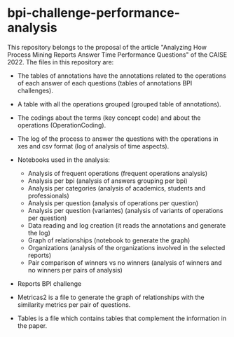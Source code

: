 # bpi-challenge-performance-analysis
This repository belongs to the proposal of the article "Analyzing How Process Mining Reports Answer
Time Performance Questions" of the CAISE 2022. The files in this repository are:

- The tables of annotations have the annotations related to the operations of each answer of each questions (tables of annotations BPI challenges).
- A table with all the operations grouped (grouped table of annotations).
- The codings about the terms (key concept code) and about the operations (OperationCoding).
- The log of the process to answer the questions with the operations in xes and csv format (log of analysis of time aspects).
- Notebooks used in the analysis:
	- Analysis of frequent operations (frequent operations analysis)
	- Analysis per bpi (analysis of answers grouping per bpi)
	- Analysis per categories (analysis of academics, students and professionals)
	- Analysis per question (analysis  of operations per question)
	- Analysis per question (variantes) (analysis of variants of operations per question)
	- Data reading and log creation (it reads the annotations and generate the log)
	- Graph of relationships (notebook to generate the graph)
	- Organizations (analysis of the organizations involved in the selected reports)
	- Pair comparison of winners vs no winners (analysis of winners and no winners per pairs of analysis)

- Reports BPI challenge
- Metricas2 is a file to generate the graph of relationships with the similarity metrics per pair of questions.
- Tables is a file which contains tables that complement the information in the paper.
 
